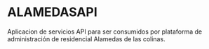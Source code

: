 # ALAMEDASAPI

Aplicacion de servicios API para ser consumidos por plataforma de administración de residencial Alamedas de las colinas.

